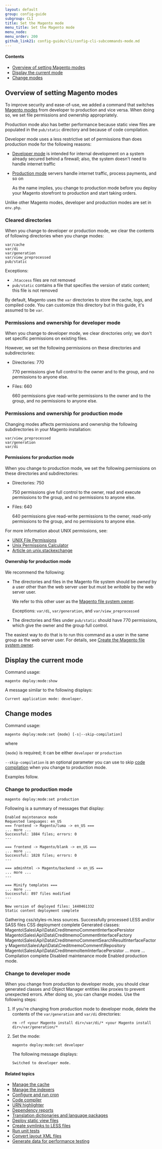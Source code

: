 ```yaml
---
layout: default
group: config-guide 
subgroup: CLI
title: Set the Magento mode
menu_title: Set the Magento mode
menu_node: 
menu_order: 200
github_link21: config-guide/cli/config-cli-subcommands-mode.md
---
```



#### Contents
*	<a href="#config-mode-over">Overview of setting Magento modes</a>
*	<a href="#config-mode-show">Display the current mode</a>
*	<a href="#config-mode">Change modes</a>

<h2 id="config-mode-over">Overview of setting Magento modes</h2>
To improve security and ease-of-use, we added a command that switches <a href="{{ site.gdeurl21 }}config-guide/bootstrap/magento-modes.html">Magento modes</a> from developer to production and vice versa. When doing so, we set file permissions and ownership appropriately.

Production mode also has better performance because static view files are populated in the `pub/static` directory and because of code compilation.

Developer mode uses a less restrictive set of permissions than does production mode for the following reasons:

*	<a href="{{ site.gdeurl21 }}config-guide/bootstrap/magento-modes.html#mode-developer">Developer mode</a> is intended for internal development on a system already secured behind a firewall; also, the system doesn't need to handle internet traffic
*	<a href="{{ site.gdeurl21 }}config-guide/bootstrap/magento-modes.html#mode-production">Production mode</a> servers handle internet traffic, process payments, and so on

	As the name implies, you change to production mode before you deploy your Magento storefront to production and start taking orders.

<div class="bs-callout bs-callout-info" id="info">
<span class="glyphicon-class">
  <p>Unlike other Magento modes, developer and production modes are set in <code>env.php</code>.</p></span>
</div>

<h3 id="config-mode-over-clear">Cleared directories</h3>
When you change to developer or production mode, we clear the contents of following directories when you change modes:

	var/cache
	var/di
	var/generation
	var/view_preprocessed
	pub/static

Exceptions:

*	`.htaccess` files are not removed
*	`pub/static` contains a file that specifies the version of static content; this file is not removed

<div class="bs-callout bs-callout-info" id="info">
<span class="glyphicon-class">
  <p>By default, Magento uses the <code>var</code> directories to store the cache, logs, and compiled code. You can customize this directory but in this guide, it's assumed to be <code>var</code>.</p></span>
</div>

<h3 id="config-mode-dev-dirs">Permissions and ownership for developer mode</h3>
When you change to developer mode, we clear directories only; we don't set specific permissions on existing files.

However, we set the following permissions on these directories and subdirectories:

*	Directories: 770

	770 permissions give full control to the owner and to the group, and no permissions to anyone else.
*	Files: 660

	660 permissions give read-write permissions to the owner and to the group, and no permissions to anyone else.
	
<h3 id="config-mode-over-dirs">Permissions and ownership for production mode</h3>
Changing modes affects permissions and ownership the following subdirectories in your Magento installation:

	var/view_preprocessed
	var/generation
	var/di

<h4 id="config-mode-over-dirs-perm">Permissions for production mode</h4>
When you change to production mode, we set the following permissions on these directories and subdirectories:

*	Directories: 750

	750 permissions give full control to the owner, read and execute permissions to the group, and no permissions to anyone else.
*	Files: 640

	640 permissions give read-write permissions to the owner, read-only permissions to the group, and no permissions to anyone else.

<!-- <table style="width:350px">
	<tbody>
		<tr>
			<td />
		<td>Developer</td>
		<td>Production</td>
	</tr>
	<tr>
		<td>File</td>
		<td>660</td>
		<td>640</td>
	</tr>
	<tr>
		<td>Directory</td>
		<td>770</td>
		<td>750</td>
	</tr>
</tbody>
</table> -->

<!-- 660 permissions give read-write permissions to the owner and group and no permissions to anyone else.
 -->
<!-- 640 permissions give read-write permissions to the owner, read-only to the group, and no permissions to anybody else.

770 permissions give full control (read, write, execute) to the owner and group and no permissions to anyone else. -->


For more information about UNIX permissions, see:

*	<a href="http://www.statslab.cam.ac.uk/~eva/unixinfo/perms.html" target="_blank">UNIX File Permissions</a>
*	<a href="http://permissions-calculator.org/" target="_blank">Unix Permissions Calculator</a>
*	<a href="http://unix.stackexchange.com/questions/39710/how-to-get-permission-number-by-string-rw-r-r" target="_blank">Article on unix.stackexchange</a>

<h4 id="config-mode-over-dirs-own">Ownership for production mode</h4>
We recommend the following:

*	The directories and files in the Magento file system should be *owned* by a user other than the web server user but must be *writable* by the web server user. 

	We refer to this other user as the <a href="{{ site.gdeurl21 }}install-gde/prereq/apache-user.html#nstall-update-depend-user-over">Magento file system owner</a>.

	Exceptions: `var/di`, `var/generation`, and `var/view_preprocessed`

*	The directories and files under `pub/static` should have 770 permissions, which give the owner and the group full control.

The easiest way to do that is to run this command as a user in the same group as the web server user. For details, see <a href="{{ site.gdeurl21 }}install-gde/prereq/apache-user.html">Create the Magento file system owner</a>.

<h2 id="config-mode-show">Display the current mode</h2>
Command usage:

	magento deploy:mode:show

A message similar to the following displays:

	Current application mode: developer.

<h2 id="config-mode">Change modes</h2>
Command usage:

	magento deploy:mode:set {mode} [-s|--skip-compilation]

where 

`{mode}` is required; it can be either `developer` or `production`

`--skip-compilation` is an optional parameter you can use to skip <a href="{{ site.gdeurl21 }}config-guide/cli/config-cli-subcommands-compiler-single.html#config-cli-subcommands-single-overview">code compilation</a> when you change to production mode.


Examples follow.

### Change to production mode

	magento deploy:mode:set production

Following is a summary of messages that display:

	Enabled maintenance mode
	Requested languages: en_US
	=== frontend -> Magento/luma -> en_US ===
	... more ...
	Successful: 1884 files; errors: 0
	---

	=== frontend -> Magento/blank -> en_US ===
	... more ...
	Successful: 1828 files; errors: 0
	---

	=== adminhtml -> Magento/backend -> en_US ===
	... more ...
	---

	=== Minify templates ===
	... more ...
	Successful: 897 files modified
	---

	New version of deployed files: 1440461332
	Static content deployment complete
Gathering css/styles-m.less sources.
Successfully processed LESS and/or SASS files
CSS deployment complete
Generated classes:
        Magento\Sales\Api\Data\CreditmemoCommentInterfacePersistor
        Magento\Sales\Api\Data\CreditmemoCommentInterfaceFactory
        Magento\Sales\Api\Data\CreditmemoCommentSearchResultInterfaceFactory
        Magento\Sales\Api\Data\CreditmemoComment\Repository
        Magento\Sales\Api\Data\CreditmemoItemInterfacePersistor
        ... more ...
	Compilation complete
	Disabled maintenance mode
	Enabled production mode.

### Change to developer mode
When you change from production to developer mode, you should clear generated classes and Object Manager entities like proxies to prevent unexpected errors. After doing so, you can change modes. Use the following steps:

1.	If you're changing from production mode to developer mode, delete the contents of the `var/generation` and `var/di` directories:

		rm -rf <your Magento install dir>/var/di/* <your Magento install dir>/var/generation/* 

2.	Set the mode:

		magento deploy:mode:set developer

	The following message displays:

		Switched to developer mode.

#### Related topics

*	<a href="{{ site.gdeurl21 }}config-guide/cli/config-cli-subcommands-cache.html">Manage the cache</a>
*	<a href="{{ site.gdeurl21 }}config-guide/cli/config-cli-subcommands-index.html">Manage the indexers</a>
*	<a href="{{ site.gdeurl21 }}config-guide/cli/config-cli-subcommands-cron.html">Configure and run cron</a>
*	<a href="{{ site.gdeurl21 }}config-guide/cli/config-cli-subcommands-compiler.html">Code compiler</a>
*	<a href="{{ site.gdeurl21 }}config-guide/cli/config-cli-subcommands-urn.html">URN highlighter</a>
*	<a href="{{ site.gdeurl21 }}config-guide/cli/config-cli-subcommands-depen.html">Dependency reports</a>
*	<a href="{{ site.gdeurl21 }}config-guide/cli/config-cli-subcommands-i18n.html">Translation dictionaries and language packages</a>
*	<a href="{{ site.gdeurl21 }}config-guide/cli/config-cli-subcommands-static-view.html">Deploy static view files</a>
*	<a href="{{ site.gdeurl21 }}config-guide/cli/config-cli-subcommands-less-sass.html">Create symlinks to LESS files</a>
*	<a href="{{ site.gdeurl21 }}config-guide/cli/config-cli-subcommands-test.html">Run unit tests</a>
*	<a href="{{ site.gdeurl21 }}config-guide/cli/config-cli-subcommands-layout-xml.html">Convert layout XML files</a>
*	<a href="{{ site.gdeurl21 }}config-guide/cli/config-cli-subcommands-perf-data.html">Generate data for performance testing</a>

